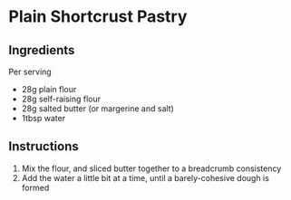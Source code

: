 # Plain Shortcrust Pastry

## Ingredients

Per serving

* 28g plain flour
* 28g self-raising flour
* 28g salted butter (or margerine and salt)
* 1tbsp water

## Instructions

1. Mix the flour, and sliced butter together to a breadcrumb consistency
2. Add the water a little bit at a time, until a barely-cohesive dough is formed
